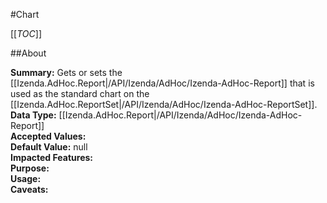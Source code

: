 #Chart

[[_TOC_]]

##About

**Summary:** Gets or sets the [[Izenda.AdHoc.Report|/API/Izenda/AdHoc/Izenda-AdHoc-Report]] that is used as the standard chart on the [[Izenda.AdHoc.ReportSet|/API/Izenda/AdHoc/Izenda-AdHoc-ReportSet]].  
**Data Type:** [[Izenda.AdHoc.Report|/API/Izenda/AdHoc/Izenda-AdHoc-Report]]  
**Accepted Values:**   
**Default Value:** null  
**Impacted Features:**   
**Purpose:**   
**Usage:**   
**Caveats:**   

